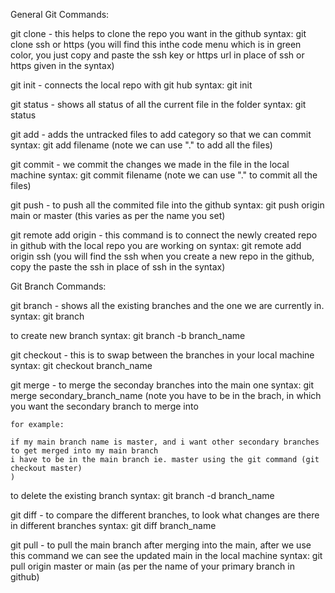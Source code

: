 
General Git Commands:

git clone - this helps to clone the repo you want in the github 
syntax:
    git clone ssh or https (you will find this inthe code menu which is in green color, you just copy and paste the ssh key or https url in place of ssh or https given in the syntax)

git init - connects the local repo with git hub
syntax:
    git init

git status - shows all status of all the current file in the folder
syntax:
    git status

git add - adds the untracked files to add category so that we can commit
syntax:
    git add filename (note we can use "." to add all the files)

git commit - we commit the changes we made in the file in the local machine 
syntax: 
    git commit filename (note we can use "." to commit all the files)


git push - to push all the commited file into the github
syntax:
    git push origin main or master (this varies as per the name you set)

git remote add origin - this command is to connect the newly created repo in github with the local repo  you are working on
syntax:
    git remote add origin ssh (you will find the ssh when you create a new repo in the github, copy the paste the ssh in place of ssh in the syntax)

Git Branch Commands:


git branch - shows all the existing branches and the one we are currently in.
syntax: git branch

to create new branch
syntax:
    git branch -b branch_name

git checkout - this is to swap between the branches in your local machine
syntax: 
    git checkout branch_name

git merge - to merge the seconday branches into the main one
syntax:
    git merge secondary_branch_name (note you have to be in the brach, in which you want the secondary branch to merge into
    
    for example:
    
    if my main branch name is master, and i want other secondary branches to get merged into my main branch
    i have to be in the main branch ie. master using the git command (git checkout master)
    )

to delete the existing branch
syntax:
    git branch -d branch_name

git diff - to compare the different branches, to look what changes are there in different branches
syntax:
    git diff branch_name

git pull - to pull the main branch after merging into the main, after we use this command we can see the updated main in the local machine
syntax:
    git pull origin master or main (as per the name of your primary branch in github)



